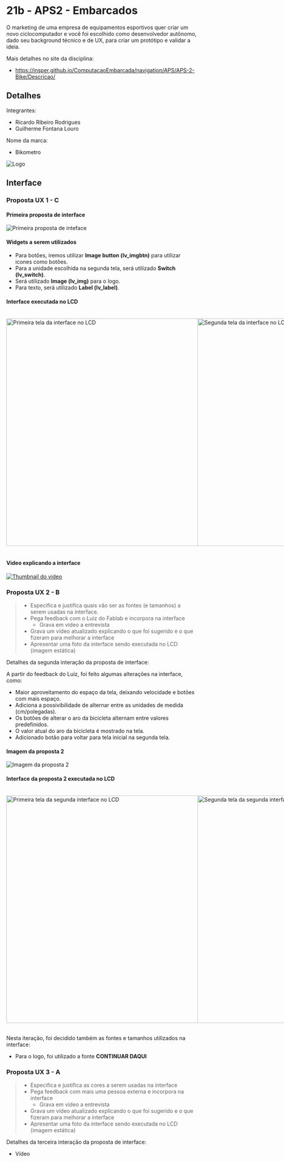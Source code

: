 # 21b - APS2 - Embarcados

O marketing de uma empresa de equipamentos esportivos quer criar um novo ciclocomputador e você foi escolhido como desenvolvedor autônomo, dado seu background técnico e de UX, para criar um protótipo e validar a ideia.

Mais detalhes no site da disciplina:

- https://insper.github.io/ComputacaoEmbarcada/navigation/APS/APS-2-Bike/Descricao/

## Detalhes

Integrantes:

- Ricardo Ribeiro Rodrigues
- Guilherme Fontana Louro

Nome da marca:

- Bikometro

![Logo](imgs/logo.png)

## Interface

### Proposta UX 1 - C

#### **Primeira proposta de interface**

![Primeira proposta de inteface](imgs/print_interface.png)

#### **Widgets a serem utilizados**

- Para botões, iremos utilizar **Image button (lv_imgbtn)** para utilizar icones como botões.
- Para a unidade escolhida na segunda tela, será utilizado **Switch (lv_switch)**.
- Será utilizado **Image (lv_img)** para o logo.
- Para texto, será utilizado **Label (lv_label)**.


#### **Interface executada no LCD**

<br>

<div style="display: flex; flex-direction: row; justify-content: space-between;">

<img src="imgs/interface_lcd.jpg" alt="Primeira tela da interface no LCD" style="height: 600px;"/>
<img src="imgs/interface_2_lcd.jpg" alt="Segunda tela da interface no LCD" style="height: 600px;"/>

</div>

<br>

#### **Video explicando a interface**

[![Thumbnail do video](http://img.youtube.com/vi/sO3GiMtXU0I/0.jpg)](https://youtu.be/sO3GiMtXU0I "Video explicando a interface")

### Proposta UX 2 - B

> - Especifica e justifica quais vão ser as fontes (e tamanhos) a serem usadas na interface.
> - Pega feedback com o Luiz do Fablab e incorpora na interface
>   - Grava em vídeo a entrevista
> - Grava um vídeo atualizado explicando o que foi sugerido e o que fizeram para melhorar a interface
> - Apresentar uma foto da interface sendo executada no LCD (imagem estática)

Detalhes da segunda interação da proposta de interface:

<!-- 
 Adicionar texto descrevendo a evolução 
 da interface
-->

A partir do feedback do Luiz, foi feito algumas alterações na interface, como:
- Maior aproveitamento do espaço da tela, deixando velocidade e botões com mais espaço.
- Adiciona a possivibilidade de alternar entre as unidades de medida (cm/polegadas).
- Os botões de alterar o aro da bicicleta alternam entre valores predefinidos.
- O valor atual do aro da bicicleta é mostrado na tela.
- Adicionado botão para voltar para tela inicial na segunda tela.

#### **Imagem da proposta 2**

![Imagem da proposta 2](imgs/print_interface_2.png)

#### **Interface da proposta 2 executada no LCD**

<br>

<div style="display: flex; flex-direction: row; justify-content: space-between;">

<img src="imgs/interface_p2_lcd.jpeg" alt="Primeira tela da segunda interface no LCD" style="height: 600px;"/>
<img src="imgs/interface_2p2_lcd.jpg" alt="Segunda tela da segunda interface no LCD" style="height: 600px;"/>

</div>

<br>

Nesta iteração, foi decidido também as fontes e tamanhos utilizados na interface:
- Para o logo, foi utilizado a fonte **CONTINUAR DAQUI**

### Proposta UX 3 - A

> - Especifica e justifica as cores a serem usadas na interface
> - Pega feedback com mais uma pessoa externa e incorpora na interface
>     - Grava em vídeo a entrevista
> - Grava um vídeo atualizado explicando o que foi sugerido e o que fizeram para melhorar a interface
> - Apresentar uma foto da interface sendo executada no LCD (imagem estática)

Detalhes da terceira interação da proposta de interface:

<!-- 
 Adicionar texto descrevendo a evolução 
 da interface
-->


- Vídeo 
